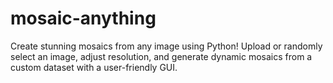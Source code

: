 # mosaic-anything
Create stunning mosaics from any image using Python! Upload or randomly select an image, adjust resolution, and generate dynamic mosaics from a custom dataset with a user-friendly GUI.
